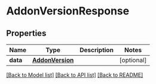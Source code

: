 # AddonVersionResponse

## Properties
Name | Type | Description | Notes
------------ | ------------- | ------------- | -------------
**data** | [**AddonVersion**](AddonVersion.md) |  | [optional] 

[[Back to Model list]](../README.md#documentation-for-models) [[Back to API list]](../README.md#documentation-for-api-endpoints) [[Back to README]](../README.md)


